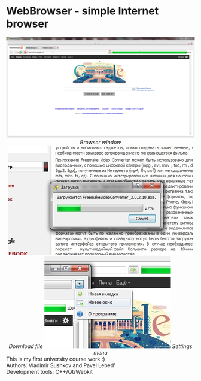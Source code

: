 # WebBrowser - simple Internet browser
<div align="center">
    <img src="screenshots/screen_1.png">
    <i>Browser window</i>
    <img src="screenshots/screen_2.jpg">
    <i>Download file</i>
    <img src="screenshots/screen_3.jpg">
    <i>Settings menu</i>
</div>
This is my first university course work :)<br>
Authors: Vladimir Sushkov and Pavel Lebed'<br>
Development tools: C++/Qt/Webkit
